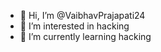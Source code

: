 - 👋 Hi, I’m @VaibhavPrajapati24
- 👀 I’m interested in hacking
- 🌱 I’m currently learning hacking

<!---
VaibhavPrajapati24/VaibhavPrajapati24 is a ✨ special ✨ repository because its `README.md` (this file) appears on your GitHub profile.
You can click the Preview link to take a look at your changes.
--->
